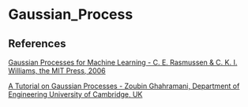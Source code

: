 # Gaussian_Process



## References
[Gaussian Processes for Machine Learning - C. E. Rasmussen & C. K. I. Williams, the MIT Press, 2006](www.GaussianProcess.org/gpml)

[A Tutorial on Gaussian Processes - Zoubin Ghahramani, Department of Engineering
University of Cambridge, UK](https://t1.daumcdn.net/cfile/tistory/172E05344FE3131224?download)
